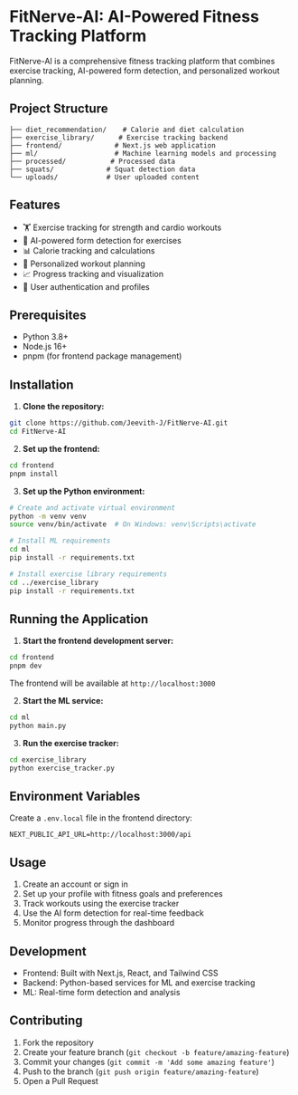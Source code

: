 # FitNerve-AI: AI-Powered Fitness Tracking Platform

FitNerve-AI is a comprehensive fitness tracking platform that combines exercise tracking, AI-powered form detection, and personalized workout planning.

## Project Structure

```
├── diet_recommendation/    # Calorie and diet calculation
├── exercise_library/      # Exercise tracking backend
├── frontend/             # Next.js web application
├── ml/                   # Machine learning models and processing
├── processed/           # Processed data
├── squats/             # Squat detection data
└── uploads/            # User uploaded content
```

## Features

- 🏋️ Exercise tracking for strength and cardio workouts
- 🤖 AI-powered form detection for exercises
- 📊 Calorie tracking and calculations
- 💪 Personalized workout planning
- 📈 Progress tracking and visualization
- 👤 User authentication and profiles

## Prerequisites

- Python 3.8+
- Node.js 16+
- pnpm (for frontend package management)

## Installation

1. **Clone the repository:**
```bash
git clone https://github.com/Jeevith-J/FitNerve-AI.git
cd FitNerve-AI
```

2. **Set up the frontend:**
```bash
cd frontend
pnpm install
```

3. **Set up the Python environment:**
```bash
# Create and activate virtual environment
python -m venv venv
source venv/bin/activate  # On Windows: venv\Scripts\activate

# Install ML requirements
cd ml
pip install -r requirements.txt

# Install exercise library requirements
cd ../exercise_library
pip install -r requirements.txt
```

## Running the Application

1. **Start the frontend development server:**
```bash
cd frontend
pnpm dev
```
The frontend will be available at `http://localhost:3000`

2. **Start the ML service:**
```bash
cd ml
python main.py
```

3. **Run the exercise tracker:**
```bash
cd exercise_library
python exercise_tracker.py
```

## Environment Variables

Create a `.env.local` file in the frontend directory:

```
NEXT_PUBLIC_API_URL=http://localhost:3000/api
```

## Usage

1. Create an account or sign in
2. Set up your profile with fitness goals and preferences
3. Track workouts using the exercise tracker
4. Use the AI form detection for real-time feedback
5. Monitor progress through the dashboard

## Development

- Frontend: Built with Next.js, React, and Tailwind CSS
- Backend: Python-based services for ML and exercise tracking
- ML: Real-time form detection and analysis

## Contributing

1. Fork the repository
2. Create your feature branch (`git checkout -b feature/amazing-feature`)
3. Commit your changes (`git commit -m 'Add some amazing feature'`)
4. Push to the branch (`git push origin feature/amazing-feature`)
5. Open a Pull Request